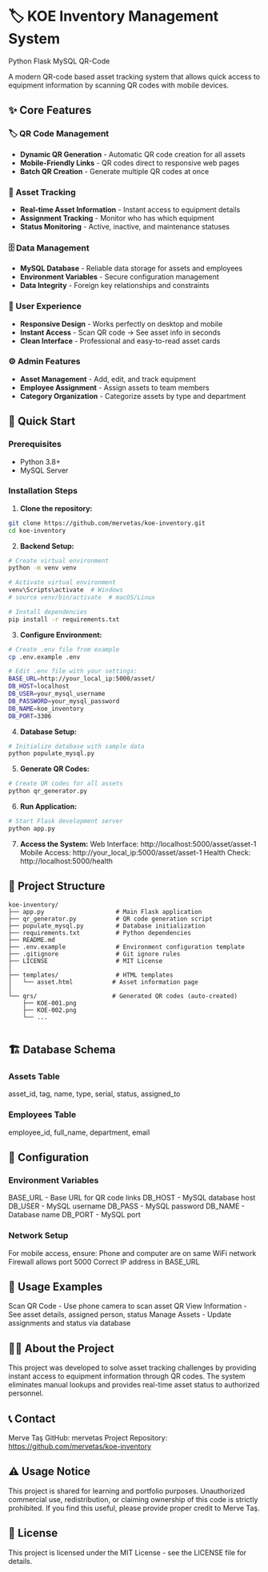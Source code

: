 # 🏷️ KOE Inventory Management System

Python Flask MySQL QR-Code

A modern QR-code based asset tracking system that allows quick access to equipment information by scanning QR codes with mobile devices.

## ✨ Core Features

### 🏷️ QR Code Management
- **Dynamic QR Generation** - Automatic QR code creation for all assets
- **Mobile-Friendly Links** - QR codes direct to responsive web pages
- **Batch QR Creation** - Generate multiple QR codes at once

### 🔐 Asset Tracking
- **Real-time Asset Information** - Instant access to equipment details
- **Assignment Tracking** - Monitor who has which equipment
- **Status Monitoring** - Active, inactive, and maintenance statuses

### 🗄️ Data Management
- **MySQL Database** - Reliable data storage for assets and employees
- **Environment Variables** - Secure configuration management
- **Data Integrity** - Foreign key relationships and constraints

### 📱 User Experience
- **Responsive Design** - Works perfectly on desktop and mobile
- **Instant Access** - Scan QR code → See asset info in seconds
- **Clean Interface** - Professional and easy-to-read asset cards

### ⚙️ Admin Features
- **Asset Management** - Add, edit, and track equipment
- **Employee Assignment** - Assign assets to team members
- **Category Organization** - Categorize assets by type and department

## 🚀 Quick Start

### Prerequisites
- Python 3.8+
- MySQL Server

### Installation Steps

1. **Clone the repository:**
```bash
git clone https://github.com/mervetas/koe-inventory.git
cd koe-inventory
```
2. **Backend Setup:**
```bash
# Create virtual environment
python -m venv venv

# Activate virtual environment
venv\Scripts\activate  # Windows
# source venv/bin/activate  # macOS/Linux

# Install dependencies
pip install -r requirements.txt
```
3. **Configure Environment:**
```bash
# Create .env file from example
cp .env.example .env

# Edit .env file with your settings:
BASE_URL=http://your_local_ip:5000/asset/
DB_HOST=localhost
DB_USER=your_mysql_username
DB_PASSWORD=your_mysql_password
DB_NAME=koe_inventory
DB_PORT=3306
```
4. **Database Setup:**
```bash
# Initialize database with sample data
python populate_mysql.py
```
5. **Generate QR Codes:**
```bash
# Create QR codes for all assets
python qr_generator.py
```
6. **Run Application:**
```bash
# Start Flask development server
python app.py
```
7. **Access the System:**
Web Interface: http://localhost:5000/asset/asset-1
Mobile Access: http://your_local_ip:5000/asset/asset-1
Health Check: http://localhost:5000/health

## 📁 Project Structure
```text
koe-inventory/
├── app.py                    # Main Flask application
├── qr_generator.py           # QR code generation script
├── populate_mysql.py         # Database initialization
├── requirements.txt          # Python dependencies
├── README.md  
├── .env.example              # Environment configuration template
├── .gitignore                # Git ignore rules
├── LICENSE                   # MIT License
│
├── templates/                # HTML templates
│   └── asset.html           # Asset information page
│
└── qrs/                     # Generated QR codes (auto-created)
    ├── KOE-001.png
    ├── KOE-002.png
    └── ...
    
```
## 🏗️ Database Schema
### Assets Table
asset_id, tag, name, type, serial, status, assigned_to

### Employees Table
employee_id, full_name, department, email

## 🔧 Configuration
### Environment Variables
BASE_URL - Base URL for QR code links
DB_HOST - MySQL database host
DB_USER - MySQL username
DB_PASS - MySQL password
DB_NAME - Database name
DB_PORT - MySQL port
### Network Setup
For mobile access, ensure:
Phone and computer are on same WiFi network
Firewall allows port 5000
Correct IP address in BASE_URL

## 🎯 Usage Examples
Scan QR Code - Use phone camera to scan asset QR
View Information - See asset details, assigned person, status
Manage Assets - Update assignments and status via database

## 👨‍💻 About the Project
This project was developed to solve asset tracking challenges by providing instant access to equipment information through QR codes. The system eliminates manual lookups and provides real-time asset status to authorized personnel.

## 📞 Contact
Merve Taş
GitHub: mervetas
Project Repository: https://github.com/mervetas/koe-inventory

## ⚠️ Usage Notice
This project is shared for learning and portfolio purposes. Unauthorized commercial use, redistribution, or claiming ownership of this code is strictly prohibited. If you find this useful, please provide proper credit to Merve Taş.

## 📄 License
This project is licensed under the MIT License - see the LICENSE file for details.